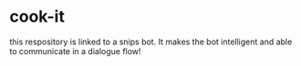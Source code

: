 # cook-it
this respository is linked to a snips bot. It makes the bot intelligent and able to communicate in a dialogue flow!
